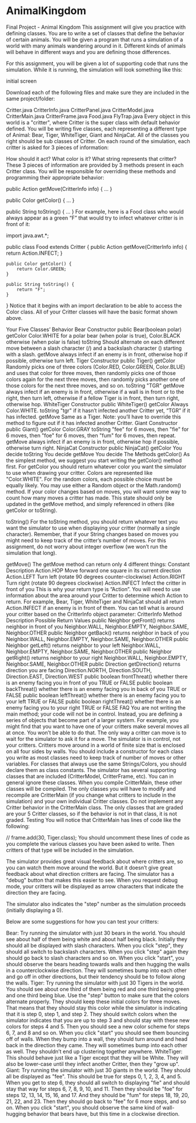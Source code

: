 # AnimalKingdom

Final Project - Animal Kingdom
This assignment will give you practice with defining classes. You are to write a set of classes that define the behavior of certain animals. You will be given a program that runs a simulation of a world with many animals wandering around in it. Different kinds of animals will behave in different ways and you are defining those differences.

For this assignment, you will be given a lot of supporting code that runs the simulation. While it is running, the simulation will look something like this:

initial screen

Download each of the following files and make sure they are included in the same project/folder:

Critter.java
CritterInfo.java
CritterPanel.java
CritterModel.java
CritterMain.java
CritterFrame.java
Food.java
FlyTrap.java
Every object in this world is a "critter", where Critter is the super class with default behavior defined. You will be writing five classes, each representing a different type of Animal: Bear, Tiger, WhiteTiger, Giant and NinjaCat. All of the classes you right should be sub classes of Critter. On each round of the simulation, each critter is asked for 3 pieces of information:

How should it act?
What color is it?
What string represents that critter?
These 3 pieces of information are provided by 3 methods present in each Critter class. You will be responsible for overriding these methods and programming their appropriate behavior:

public Action getMove(CritterInfo info) {
    ...
}

public Color getColor() {
    ...
}

public String toString() {
    ...
}
For example, here is a Food class who would always appear as a green “F” that would try to infect whatever critter is in front of it:

import java.awt.*;

public class Food extends Critter {
    public Action getMove(CritterInfo info) {
        return Action.INFECT;
    }

    public Color getColor() {
        return Color.GREEN;
    }

    public String toString() {
        return "F";
    }
}
Notice that it begins with an import declaration to be able to access the Color class. All of your Critter classes will have the basic format shown above.

Your Five Classes’ Behavior
Bear
Constructor	public Bear(boolean polar)
getColor	Color.WHITE for a polar bear (when polar is true), Color.BLACK otherwise (when polar is false)
toString	Should alternate on each different move between a slash character (/) and a backslash character () starting with a slash.
getMove	always infect if an enemy is in front, otherwise hop if possible, otherwise turn left.
Tiger
Constructor	public Tiger()
getColor	Randomly picks one of three colors (Color.RED, Color.GREEN, Color.BLUE) and uses that color for three moves, then randomly picks one of those colors again for the next three moves, then randomly picks another one of those colors for the next three moves, and so on.
toString	"TGR"
getMove	always infect if an enemy is in front, otherwise if a wall is in front or to the right, then turn left, otherwise if a fellow Tiger is in front, then turn right, otherwise hop.
WhiteTiger
Constructor	public WhiteTiger()
getColor	Always Color.WHITE.
toString	"tgr" if it hasn’t infected another Critter yet, “TGR” if it has infected.
getMove	Same as a Tiger. Note: you’ll have to override this method to figure out if it has infected another Critter.
Giant
Constructor	public Giant()
getColor	Color.GRAY
toString	"fee" for 6 moves, then "fie" for 6 moves, then "foe" for 6 moves, then "fum" for 6 moves, then repeat.
getMove	always infect if an enemy is in front, otherwise hop if possible, otherwise turn right.
NinjaCat
Constructor	public NinjaCat()
getColor	You decide
toString	You decide
getMove	You decide
The Methods
getColor()
As the simplest method, we suggest you start writing the getColor() method first. For getColor you should return whatever color you want the simulator to use when drawing your critter. Colors are represented like "Color.WHITE". For the random colors, each possible choice must be equally likely. You may use either a Random object or the Math.random() method. If your color changes based on moves, you will want some way to count how many moves a critter has made. This state should only be updated in the getMove method, and simply referenced in others (like getColor or toString).

toString()
For the toString method, you should return whatever text you want the simulator to use when displaying your critter (normally a single character). Remember, that if your String changes based on moves you might need to keep track of the critter’s number of moves. For this assignment, do not worry about integer overflow (we won’t run the simulation that long).

getMove()
The getMove method can return only 4 different things:
Constant	Description
Action.HOP	Move forward one square in its current direction
Action.LEFT	Turn left (rotate 90 degrees counter-clockwise)
Action.RIGHT	Turn right (rotate 90 degrees clockwise)
Action.INFECT	Infect the critter in front of you
This is why your return type is “Action”. You will need to use information about the area around your Critter to determine which Action to return. For example, Bear, Tiger, WhiteTiger and NinjaCat should all return Action.INFECT if an enemy is in front of them. You can tell what is around your critter based on the CritterInfo object parameter:
CritterInfo Method	Description	Possible Return Values
public Neighbor getFront()	returns neighbor in front of you	Neighbor.WALL, Neighbor.EMPTY, Neighbor.SAME, Neighbor.OTHER
public Neighbor getBack()	returns neighbor in back of you	Neighbor.WALL, Neighbor.EMPTY, Neighbor.SAME, Neighbor.OTHER
public Neighbor getLeft()	returns neighbor to your left	Neighbor.WALL, Neighbor.EMPTY, Neighbor.SAME, Neighbor.OTHER
public Neighbor getRight()	returns neighbor to your right	Neighbor.WALL, Neighbor.EMPTY, Neighbor.SAME, Neighbor.OTHER
public Direction getDirection()	returns direction you are facing	Direction.NORTH, Direction.SOUTH, Direction.EAST, Direction.WEST
public boolean frontThreat()	whether there is an enemy facing you in front of you	TRUE or FALSE
public boolean backThreat()	whether there is an enemy facing you in back of you	TRUE or FALSE
public boolean leftThreat()	whether there is an enemy facing you to your left	TRUE or FALSE
public boolean rightThreat()	whether there is an enemy facing you to your right	TRUE or FALSE
FAQ
You are not writing the main method; your code will not be in control. Instead, you are defining a series of objects that become part of a larger system. For example, you might find that you want to have one of your critters make several moves all at once. You won’t be able to do that. The only way a critter can move is to wait for the simulator to ask it for a move. The simulator is in control, not your critters.
Critters move around in a world of finite size that is enclosed on all four sides by walls.
You should include a constructor for each class you write as most classes need to keep track of number of moves or other variables.
For classes that always use the same Strings/Colors, you should declare them as class constants.
The simulator has several supporting classes that are included (CritterModel, CritterFrame, etc). You can in general ignore these classes. When you compile CritterMain, these other classes will be compiled. The only classes you will have to modify and recompile are CritterMain (if you change what critters to include in the simulation) and your own individual Critter classes.
Do not implement any Critter behavior in the CritterMain class. The only classes that are graded are your 5 Critter classes, so if the behavior is not in that class, it is not graded.
Testing
You will notice that CritterMain has lines of code like the following:

// frame.add(30, Tiger.class);
You should uncomment these lines of code as you complete the various classes you have been asked to write. Then critters of that type will be included in the simulation.

The simulator provides great visual feedback about where critters are, so you can watch them move around the world. But it doesn’t give great feedback about what direction critters are facing. The simulator has a "debug" button that makes this easier to see. When you request debug mode, your critters will be displayed as arrow characters that indicate the direction they are facing.

The simulator also indicates the "step" number as the simulation proceeds (initially displaying a 0).

Below are some suggestions for how you can test your critters:

Bear: Try running the simulator with just 30 bears in the world. You should see about half of them being white and about half being black. Initially they should all be displayed with slash characters. When you click "step", they should all switch to backslash characters. When you click "step" again they should go back to slash characters and so on. When you click "start", you should observe the bears heading towards walls and then hugging the walls in a counterclockwise direction. They will sometimes bump into each other and go off in other directions, but their tendency should be to follow along the walls.
Tiger: Try running the simulator with just 30 Tigers in the world. You should see about one third of them being red and one third being green and one third being blue. Use the "step" button to make sure that the colors alternate properly. They should keep these initial colors for three moves. That means that they should stay this color while the simulator is indicating that it is step 0, step 1, and step 2. They should switch colors when the simulator indicates that you are up to step 3 and should stay with these new colors for steps 4 and 5. Then you should see a new color scheme for steps 6, 7, and 8 and so on. When you click "start" you should see them bouncing off of walls. When they bump into a wall, they should turn around and head back in the direction they came. They will sometimes bump into each other as well. They shouldn’t end up clustering together anywhere. WhiteTiger: This should behave just like a Tiger except that they will be White. They will also be lower-case until they infect another Critter, then they "grow up".
Giant: Try running the simulator with just 30 giants in the world. They should all be displayed as "fee". This should be true for steps 0, 1, 2, 3, 4, and 5. When you get to step 6, they should all switch to displaying "fie" and should stay that way for steps 6, 7, 8, 9, 10, and 11. Then they should be "foe" for steps 12, 13, 14, 15, 16, and 17. And they should be "fum" for steps 18, 19, 20, 21, 22, and 23. Then they should go back to "fee" for 6 more steps, and so on. When you click "start", you should observe the same kind of wall-hugging behavior that bears have, but this time in a clockwise direction.
